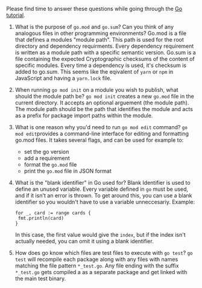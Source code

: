 Please find time to answer these questions while going through the [Go
tutorial](https://golang.org/doc/tutorial/getting-started).

1. What is the purpose of `go.mod` and `go.sum`? Can you think of any analogous files in other programming environments?
   Go.mod is a file that defines a modules "module path". This path is used for the root directory and dependency requirments. 
   Every dependency requirement is written as a module path with a specific semantic version. 
   Go.sum  is a file containing the expected Cryptographic checksums of the content of specific modules. 
   Every time a dependency is used, it's checksum is added to go.sum. 
   This seems like the eqivalent of `yarn` or `npm` in JavaScript and having a `yarn.lock` file. 
   
2. When running `go mod init` on a module you wish to publish, what should the module path be?
   `go mod init` creates a new `go.mod` file in the current directory. It accepts an optional arguement (the module path).
   The module path should be the path that identifies the module and acts as a prefix for package import paths within the module.
   
3. What is one reason why you'd need to run `go mod edit` command?
   `go mod edit`provides a command-line interface for editing and formatting go.mod files.
   It takes several flags, and can be used for example to: 
   - set the go version
   - add a requirement
   - format the `go.mod` file
   - print the `go.mod` file in JSON format 
    
4. What is the "blank identifier" in Go used for?
   Blank Identifier is used to define an unused variable. Every variable defined in `go` must be used, and if it isn't an error is thrown.
   To get around this, you can use a blank identifier so you wouldn't have to use a variable unneccesariy. 
   Example:
   ```
   for _, card := range cards {
    fmt.println(card)
   }
   ```
   
    In this case, the first value would give the `index`, but if the index isn't actually needed, you can omit it using a blank identifier. 
   
5. How does go know which files are test files to execute with `go test`?
   `go test` will recompile each package along with any files with names matching the file pattern `*_test.go`. 
   Any file ending with the suffix `*_test.go` gets compiled a as a separate package and get linked with the main test binary.
